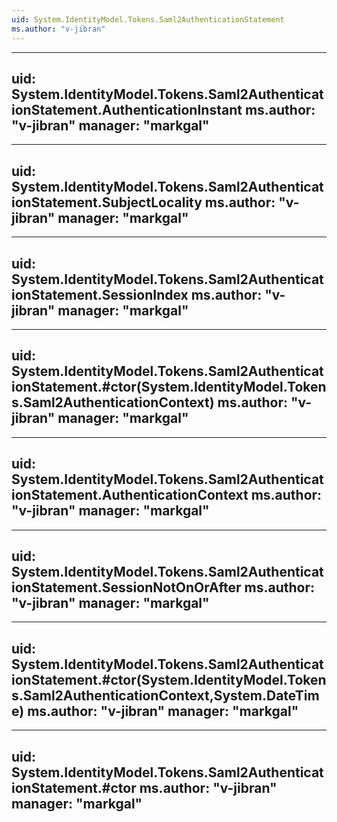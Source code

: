 ```yaml
---
uid: System.IdentityModel.Tokens.Saml2AuthenticationStatement
ms.author: "v-jibran"
---
```


---
uid: System.IdentityModel.Tokens.Saml2AuthenticationStatement.AuthenticationInstant
ms.author: "v-jibran"
manager: "markgal"
---

---
uid: System.IdentityModel.Tokens.Saml2AuthenticationStatement.SubjectLocality
ms.author: "v-jibran"
manager: "markgal"
---

---
uid: System.IdentityModel.Tokens.Saml2AuthenticationStatement.SessionIndex
ms.author: "v-jibran"
manager: "markgal"
---

---
uid: System.IdentityModel.Tokens.Saml2AuthenticationStatement.#ctor(System.IdentityModel.Tokens.Saml2AuthenticationContext)
ms.author: "v-jibran"
manager: "markgal"
---

---
uid: System.IdentityModel.Tokens.Saml2AuthenticationStatement.AuthenticationContext
ms.author: "v-jibran"
manager: "markgal"
---

---
uid: System.IdentityModel.Tokens.Saml2AuthenticationStatement.SessionNotOnOrAfter
ms.author: "v-jibran"
manager: "markgal"
---

---
uid: System.IdentityModel.Tokens.Saml2AuthenticationStatement.#ctor(System.IdentityModel.Tokens.Saml2AuthenticationContext,System.DateTime)
ms.author: "v-jibran"
manager: "markgal"
---

---
uid: System.IdentityModel.Tokens.Saml2AuthenticationStatement.#ctor
ms.author: "v-jibran"
manager: "markgal"
---
